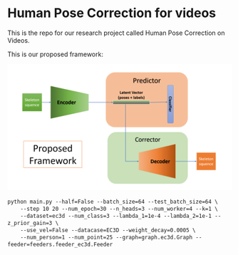 # Human Pose Correction for videos

This is the repo for our research project called Human Pose Correction on Videos.

This is our proposed framework:

![1687446425083](resources/README/1687446425083.png)

```
python main.py --half=False --batch_size=64 --test_batch_size=64 \
    --step 10 20 --num_epoch=30 --n_heads=3 --num_worker=4 --k=1 \
    --dataset=ec3d --num_class=3 --lambda_1=1e-4 --lambda_2=1e-1 --z_prior_gain=3 \
    --use_vel=False --datacase=EC3D --weight_decay=0.0005 \
    --num_person=1 --num_point=25 --graph=graph.ec3d.Graph --feeder=feeders.feeder_ec3d.Feeder
```
